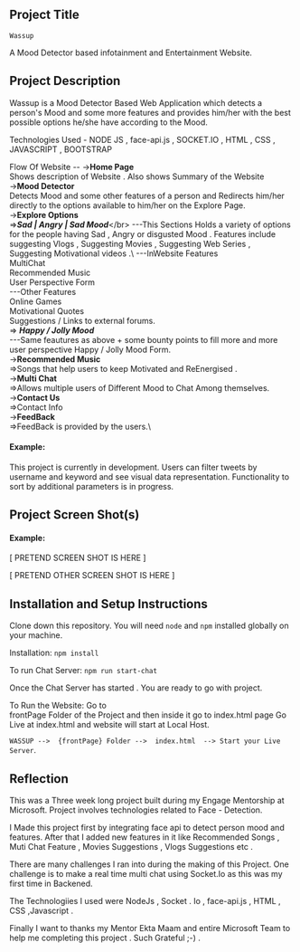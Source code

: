 ## Project Title
    Wassup 
A Mood Detector based infotainment and Entertainment Website.

##  Project Description
Wassup is a Mood Detector Based Web Application which detects a person's Mood and some more features and provides him/her with the best possible options he/she have according to the Mood.


Technologies Used - NODE JS , face-api.js , SOCKET.IO , HTML , CSS , JAVASCRIPT , BOOTSTRAP


Flow Of Website --
->**Home Page**<br>
    Shows description of Website . Also shows Summary of the Website<br>
->**Mood Detector**\
    Detects Mood and some other features of a person and Redirects him/her directly to the options available to him/her on the Explore Page.\
->**Explore Options**\
    =>***Sad | Angry | Sad Mood***\</br>
        ---This Sections Holds a variety of options for the people having Sad , Angry or disgusted Mood . Features include suggesting Vlogs , Suggesting Movies , Suggesting Web Series , Suggesting Motivational videos .\ 
        ---InWebsite Features\
        MultiChat\
          Recommended Music\
        User Perspective Form\
        ---Other Features\
        Online Games\
          Motivational Quotes\
        Suggestions / Links to external forums.\
    =>  ***Happy / Jolly Mood***\
        ---Same feautures as above + some bounty points to fill more and more user perspective Happy / Jolly Mood Form.\
->**Recommended Music**\
    =>Songs that help users to keep Motivated and ReEnergised .\
->**Multi Chat**\
    =>Allows multiple users of Different Mood to Chat Among themselves.\
->**Contact Us**\
    =>Contact Info\
->**FeedBack**\
    =>FeedBack is provided by the users.\



#### Example:

This project is currently in development. Users can filter tweets by username and keyword and see visual data representation. Functionality to sort by additional parameters is in progress.

## Project Screen Shot(s)

#### Example:   

[ PRETEND SCREEN SHOT IS HERE ]

[ PRETEND OTHER SCREEN SHOT IS HERE ]

## Installation and Setup Instructions


Clone down this repository. You will need `node` and `npm` installed globally on your machine.  

Installation:
`npm install`  

To run Chat Server:
`npm run start-chat`

Once the Chat Server has started . You are ready to go with project.

To Run the Website:
Go to     
frontPage Folder of the Project
and then inside it go to index.html page
Go Live at index.html and website will start at Local Host.

`WASSUP -->  {frontPage} Folder -->  index.html  --> Start your Live Server`. 

## Reflection
This was a Three week long project built during my Engage Mentorship at Microsoft. Project involves technologies related to Face - Detection.

I Made this project first by integrating face api to detect person mood and features. After that I added new features in it like Recommended Songs , Muti Chat Feature , Movies Suggestions , Vlogs Suggestions etc .

There are many challenges I ran into during the making of this Project. One challenge is to make a real time multi chat using Socket.Io as this was my first time in Backened.

The Technologiies I used were NodeJs , Socket . Io , face-api.js , HTML , CSS ,Javascript .

Finally I want to thanks my Mentor Ekta Maam and entire Microsoft Team to help me completing this project .
Such Grateful ;-) .

